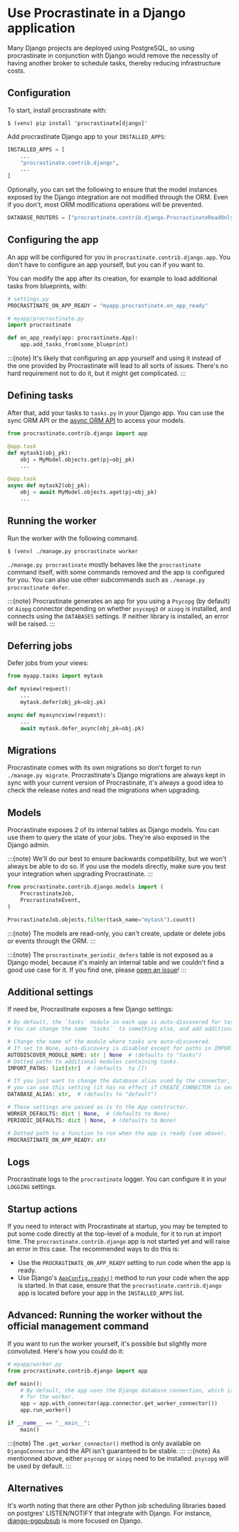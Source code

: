 # Use Procrastinate in a Django application

Many Django projects are deployed using PostgreSQL, so using procrastinate in
conjunction with Django would remove the necessity of having another broker to
schedule tasks, thereby reducing infrastructure costs.

## Configuration

To start, install procrastinate with:

```console
$ (venv) pip install 'procrastinate[django]'
```

Add procrastinate Django app to your `INSTALLED_APPS`:

```python
INSTALLED_APPS = [
    ...
    "procrastinate.contrib.django",
    ...
]
```
Optionally, you can set the following to ensure that the model instances exposed by
the Django integration are not modified through the ORM. Even if you don't,
most ORM modifications operations will be prevented.

```python
DATABASE_ROUTERS = ["procrastinate.contrib.django.ProcrastinateReadOnlyRouter", ...]
```

## Configuring the app

An app will be configured for you in `procrastinate.contrib.django.app`.
You don't have to configure an app yourself, but you can if you want to.

You can modify the app after its creation, for example to load additional tasks from
blueprints, with:

```python
# settings.py
PROCRASTINATE_ON_APP_READY = "myapp.procrastinate.on_app_ready"
```
```python
# myapp/procrastinate.py
import procrastinate

def on_app_ready(app: procrastinate.App):
    app.add_tasks_from(some_blueprint)
```

:::{note}
It's likely that configuring an app yourself and using it instead of the
one provided by Procrastinate will lead to all sorts of issues.
There's no hard requirement not to do it, but it might get complicated.
:::

## Defining tasks

After that, add your tasks to `tasks.py` in your Django app.
You can use the sync ORM API or the [async ORM API] to access your models.

```python
from procrastinate.contrib.django import app

@app.task
def mytask1(obj_pk):
    obj = MyModel.objects.get(pj=obj_pk)
    ...

@app.task
async def mytask2(obj_pk):
    obj = await MyModel.objects.aget(pj=obj_pk)
    ...
```

## Running the worker

Run the worker with the following command.
```console
$ (venv) ./manage.py procrastinate worker
```

`./manage.py procrastinate` mostly behaves like the `procrastinate` command
itself, with some commands removed and the app is configured for you.
You can also use other subcommands such as `./manage.py procrastinate defer`.

:::{note}
Procrastinate generates an app for you using a `Psycopg` (by default) or
`Aiopg` connector depending on whether `psycopg3` or `aiopg` is
installed, and connects using the `DATABASES` settings. If neither library is
installed, an error will be raised.
:::

## Deferring jobs

Defer jobs from your views:
```python
from myapp.tasks import mytask

def myview(request):
    ...
    mytask.defer(obj_pk=obj.pk)

async def myasyncview(request):
    ...
    await mytask.defer_async(obj_pk=obj.pk)
```

## Migrations

Procrastinate comes with its own migrations so don't forget to run
`./manage.py migrate`. Procrastinate's Django migrations are always kept
in sync with your current version of Procrastinate, it's always a good idea
to check the release notes and read the migrations when upgrading.

## Models

Procrastinate exposes 2 of its internal tables as Django models. You can use
them to query the state of your jobs. They're also exposed in the Django admin.

:::{note}
We'll do our best to ensure backwards compatibility, but we won't always be
able to do so. If you use the models directly, make sure you test your
integration when upgrading Procrastinate.
:::

```python
from procrastinate.contrib.django.models import (
    ProcrastinateJob,
    ProcrastinateEvent,
)

ProcrastinateJob.objects.filter(task_name="mytask").count()
```

:::{note}
The models are read-only, you can't create, update or delete jobs or events
through the ORM.
:::

:::{note}
The `procrastinate_periodic_defers` table is not exposed as a Django model,
because it's mainly an internal table and we couldn't find a good use case
for it. If you find one, please [open an issue]!
:::

## Additional settings

If need be, Procrastinate exposes a few Django settings:

```python
# By default, the `tasks` module in each app is auto-discovered for tasks.
# You can change the name `tasks`` to something else, and add additional paths.

# Change the name of the module where tasks are auto-discovered.
# If set to None, auto-discovery is disabled except for paths in IMPORT_PATHS.
AUTODISCOVER_MODULE_NAME: str | None  # (defaults to "tasks")
# Dotted paths to additional modules containing tasks.
IMPORT_PATHS: list[str]  # (defaults  to [])

# If you just want to change the database alias used by the connector,
# you can use this setting (it has no effect if CREATE_CONNECTOR is set)
DATABASE_ALIAS: str,  # (defaults to "default")

# These settings are passed as-is to the App constructor.
WORKER_DEFAULTS: dict | None,  # (defaults to None)
PERIODIC_DEFAULTS: dict | None,  # (defaults to None)

# Dotted path to a function to run when the app is ready (see above).
PROCRASTINATE_ON_APP_READY: str
```

## Logs

Procrastinate logs to the `procrastinate` logger. You can configure it
in your `LOGGING` settings.

## Startup actions

If you need to interact with Procrastinate at startup, you may be tempted to
put some code directly at the top-level of a module, for it to run at import
time. The `procrastinate.contrib.django` app is not started yet and will
raise an error in this case. The recommended ways to do this is:

- Use the `PROCRASTINATE_ON_APP_READY` setting to run code when the app is
  ready.
- Use Django's [`AppConfig.ready()`] method to run your code when the app is
  started. In that case, ensure that the `procrastinate.contrib.django` app
  is located before your app in the `INSTALLED_APPS` list.

## Advanced: Running the worker without the official management command
If you want to run the worker yourself, it's possible but slightly more convoluted.
Here's how you could do it:
```python
# myapp/worker.py
from procrastinate.contrib.django import app

def main():
    # By default, the app uses the Django database connection, which is unsuitable
    # for the worker.
    app = app.with_connector(app.connector.get_worker_connector())
    app.run_worker()

if __name__ == "__main__":
    main()
```
:::{note}
The `.get_worker_connector()` method is only available on `DjangoConnector`
and the API isn't guaranteed to be stable.
:::
:::{note}
As mentionned above, either `psycopg` or `aiopg` need to be installed.
`psycopg` will be used by default.
:::

## Alternatives

It's worth noting that there are other Python job scheduling libraries based on
postgres' LISTEN/NOTIFY that integrate with Django. For instance,
[django-pgpubsub] is more focused on Django.

[django-pgpubsub]: https://readthedocs.org/projects/django-pgpubsub/
[async orm api]: https://docs.djangoproject.com/en/4.2/topics/async/#queries-the-orm
[contribute]: https://github.com/procrastinate-org/procrastinate/blob/main/CONTRIBUTING.md
[pending issues]: https://github.com/procrastinate-org/procrastinate/issues?q=is%3Aissue+is%3Aopen+django
[open an issue]: https://github.com/procrastinate-org/procrastinate/issues
[this talk at djangocon 2019]: https://www.youtube.com/watch?v=_DIlE-yc9ZQ
[`AppConfig.ready()`]: https://docs.djangoproject.com/en/5.0/ref/applications/#django.apps.AppConfig.ready
